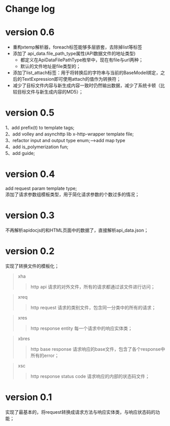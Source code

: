 # Change log

version 0.6
===========
* 重构xtemp解析器，foreach标签能够多层嵌套，去除掉list等标签
* 添加了 api_data.file_path_type属性(API数据文件的地址类型)
    * 都定义在ApiDataFilePathType枚举中，现在有file与url两种；
    * 默认的文件地址是file类型的；
* 添加了list_attach标签：用于将转换后的字符串与当前的BaseModel绑定，之后的TextExpression即可使用attach的值作为转换符；
* 减少了目标文件内容与新生成内容一致时仍然输出数据，减少了系统卡顿（比较目标文件与新生成内容的MD5）；

version 0.5
===========
1、add prefix(t) to template tags;  
2、add volley and asynchttp lib x-http-wrapper template file;  
3、refactor input and output type enum;-->add map type  
4、add is_polymerization fun;  
5、add guide;

version 0.4
===========
add request param template type;  
添加了请求参数组模板类型，用于简化请求参数的个数过多的情况；

version 0.3
===========
不再解析apidocjs的和HTML页面中的数据了，直接解析api_data.json；

version 0.2
===========
实现了转换文件的模板化；
>xha
>>http api
>>请求的对外文件，所有的请求都通过该文件进行访问；

>xreq
>>http request
>>请求的类别文件，包含同一分类中的所有的请求；

>xres
>>http response entity
>>每一个请求中的响应实体类；

>xbres
>>http base response
>>请求响应的base文件，包含了各个response中所有的error；

>xsc
>>http response status code
>>请求响应的内部的状态码文件；

version 0.1
===========
实现了最基本的，将request转换成请求方法与响应实体类，与响应状态码的功能；
